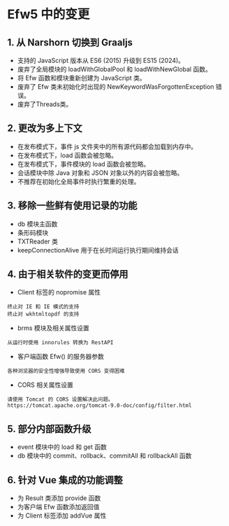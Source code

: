 # Efw5 中的变更

## 1. 从 Narshorn 切换到 Graaljs
- 支持的 JavaScript 版本从 ES6 (2015) 升级到 ES15 (2024)。
- 废弃了全局模块的 loadWithGlobalPool 和 loadWithNewGlobal 函数。
- 将 Efw 函数和模块重新创建为 JavaScript 类。
- 废弃了 Efw 类未初始化时出现的 NewKeywordWasForgottenException 错误。
- 废弃了Threads类。

## 2. 更改为多上下文
- 在发布模式下，事件 js 文件夹中的所有源代码都会加载到内存中。
- 在发布模式下，load 函数会被忽略。
- 在发布模式下，事件模块的 load 函数会被忽略。
- 会话模块中除 Java 对象和 JSON 对象以外的内容会被忽略。
- 不推荐在初始化全局事件时执行繁重的处理。

## 3. 移除一些鲜有使用记录的功能
- db 模块主函数
- 条形码模块
- TXTReader 类
- keepConnectionAlive 用于在长时间运行执行期间维持会话

## 4. 由于相关软件的变更而停用
- Client 标签的 nopromise 属性
```
终止对 IE 和 IE 模式的支持
终止对 wkhtmltopdf 的支持
```

- brms 模块及相关属性设置
```
从运行时使用 innorules 转换为 RestAPI
```
- 客户端函数 Efw() 的服务器参数
```
各种浏览器的安全性增强导致使用 CORS 变得困难
```
- CORS 相关属性设置
```
请使用 Tomcat 的 CORS 设置解决此问题。
https://tomcat.apache.org/tomcat-9.0-doc/config/filter.html
```

## 5. 部分内部函数升级
- event 模块中的 load 和 get 函数
- db 模块中的 commit、rollback、commitAll 和 rollbackAll 函数

## 6. 针对 Vue 集成的功能调整
- 为 Result 类添加 provide 函数
- 为客户端 Efw 函数添加返回值
- 为 Client 标签添加 addVue 属性